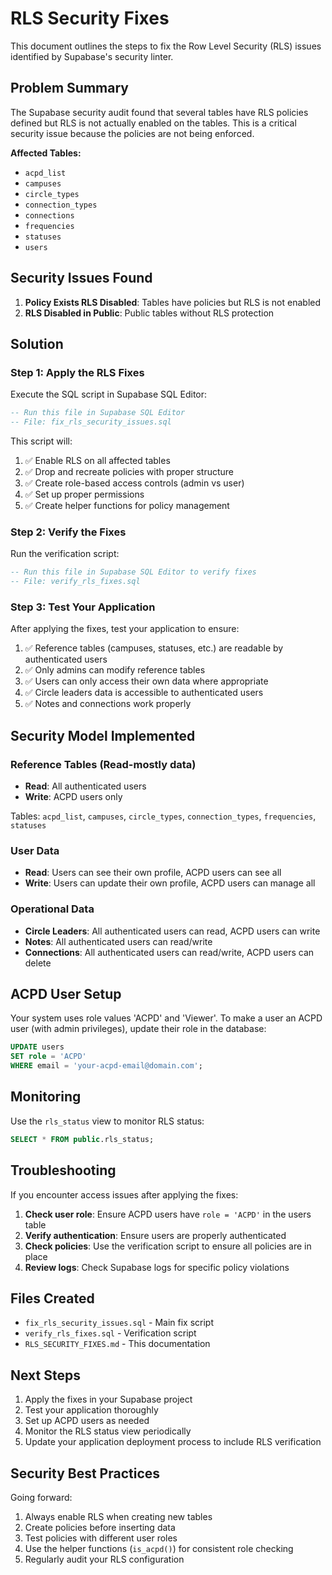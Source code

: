 # RLS Security Fixes

This document outlines the steps to fix the Row Level Security (RLS) issues identified by Supabase's security linter.

## Problem Summary

The Supabase security audit found that several tables have RLS policies defined but RLS is not actually enabled on the tables. This is a critical security issue because the policies are not being enforced.

**Affected Tables:**
- `acpd_list`
- `campuses` 
- `circle_types`
- `connection_types`
- `connections`
- `frequencies`
- `statuses`
- `users`

## Security Issues Found

1. **Policy Exists RLS Disabled**: Tables have policies but RLS is not enabled
2. **RLS Disabled in Public**: Public tables without RLS protection

## Solution

### Step 1: Apply the RLS Fixes

Execute the SQL script in Supabase SQL Editor:

```sql
-- Run this file in Supabase SQL Editor
-- File: fix_rls_security_issues.sql
```

This script will:

1. ✅ Enable RLS on all affected tables
2. ✅ Drop and recreate policies with proper structure
3. ✅ Create role-based access controls (admin vs user)
4. ✅ Set up proper permissions
5. ✅ Create helper functions for policy management

### Step 2: Verify the Fixes

Run the verification script:

```sql
-- Run this file in Supabase SQL Editor to verify fixes
-- File: verify_rls_fixes.sql
```

### Step 3: Test Your Application

After applying the fixes, test your application to ensure:

1. ✅ Reference tables (campuses, statuses, etc.) are readable by authenticated users
2. ✅ Only admins can modify reference tables
3. ✅ Users can only access their own data where appropriate
4. ✅ Circle leaders data is accessible to authenticated users
5. ✅ Notes and connections work properly

## Security Model Implemented

### Reference Tables (Read-mostly data)
- **Read**: All authenticated users
- **Write**: ACPD users only

Tables: `acpd_list`, `campuses`, `circle_types`, `connection_types`, `frequencies`, `statuses`

### User Data
- **Read**: Users can see their own profile, ACPD users can see all
- **Write**: Users can update their own profile, ACPD users can manage all

### Operational Data
- **Circle Leaders**: All authenticated users can read, ACPD users can write
- **Notes**: All authenticated users can read/write
- **Connections**: All authenticated users can read/write, ACPD users can delete

## ACPD User Setup

Your system uses role values 'ACPD' and 'Viewer'. To make a user an ACPD user (with admin privileges), update their role in the database:

```sql
UPDATE users 
SET role = 'ACPD' 
WHERE email = 'your-acpd-email@domain.com';
```

## Monitoring

Use the `rls_status` view to monitor RLS status:

```sql
SELECT * FROM public.rls_status;
```

## Troubleshooting

If you encounter access issues after applying the fixes:

1. **Check user role**: Ensure ACPD users have `role = 'ACPD'` in the users table
2. **Verify authentication**: Ensure users are properly authenticated
3. **Check policies**: Use the verification script to ensure all policies are in place
4. **Review logs**: Check Supabase logs for specific policy violations

## Files Created

- `fix_rls_security_issues.sql` - Main fix script
- `verify_rls_fixes.sql` - Verification script
- `RLS_SECURITY_FIXES.md` - This documentation

## Next Steps

1. Apply the fixes in your Supabase project
2. Test your application thoroughly
3. Set up ACPD users as needed
4. Monitor the RLS status view periodically
5. Update your application deployment process to include RLS verification

## Security Best Practices

Going forward:

1. Always enable RLS when creating new tables
2. Create policies before inserting data
3. Test policies with different user roles
4. Use the helper functions (`is_acpd()`) for consistent role checking
5. Regularly audit your RLS configuration
